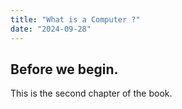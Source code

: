 ```yaml
---
title: "What is a Computer ?"
date: "2024-09-28"
---
```


## Before we begin.
This is the second chapter of the book.
